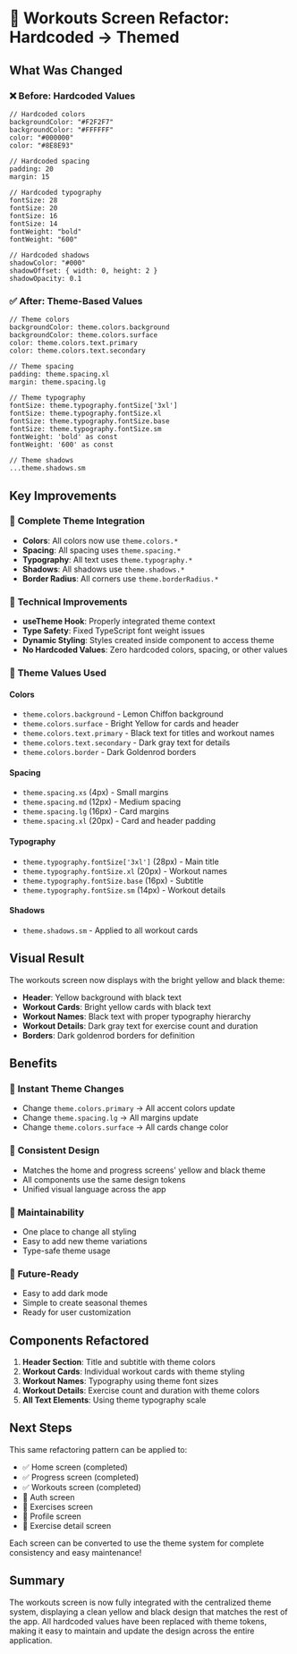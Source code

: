 # 💪 Workouts Screen Refactor: Hardcoded → Themed

## What Was Changed

### ❌ **Before: Hardcoded Values**
```tsx
// Hardcoded colors
backgroundColor: "#F2F2F7"
backgroundColor: "#FFFFFF"
color: "#000000"
color: "#8E8E93"

// Hardcoded spacing
padding: 20
margin: 15

// Hardcoded typography
fontSize: 28
fontSize: 20
fontSize: 16
fontSize: 14
fontWeight: "bold"
fontWeight: "600"

// Hardcoded shadows
shadowColor: "#000"
shadowOffset: { width: 0, height: 2 }
shadowOpacity: 0.1
```

### ✅ **After: Theme-Based Values**
```tsx
// Theme colors
backgroundColor: theme.colors.background
backgroundColor: theme.colors.surface
color: theme.colors.text.primary
color: theme.colors.text.secondary

// Theme spacing
padding: theme.spacing.xl
margin: theme.spacing.lg

// Theme typography
fontSize: theme.typography.fontSize['3xl']
fontSize: theme.typography.fontSize.xl
fontSize: theme.typography.fontSize.base
fontSize: theme.typography.fontSize.sm
fontWeight: 'bold' as const
fontWeight: '600' as const

// Theme shadows
...theme.shadows.sm
```

## Key Improvements

### 🎨 **Complete Theme Integration**
- **Colors**: All colors now use `theme.colors.*`
- **Spacing**: All spacing uses `theme.spacing.*`
- **Typography**: All text uses `theme.typography.*`
- **Shadows**: All shadows use `theme.shadows.*`
- **Border Radius**: All corners use `theme.borderRadius.*`

### 🔧 **Technical Improvements**
- **useTheme Hook**: Properly integrated theme context
- **Type Safety**: Fixed TypeScript font weight issues
- **Dynamic Styling**: Styles created inside component to access theme
- **No Hardcoded Values**: Zero hardcoded colors, spacing, or other values

### 🎯 **Theme Values Used**

#### Colors
- `theme.colors.background` - Lemon Chiffon background
- `theme.colors.surface` - Bright Yellow for cards and header
- `theme.colors.text.primary` - Black text for titles and workout names
- `theme.colors.text.secondary` - Dark gray text for details
- `theme.colors.border` - Dark Goldenrod borders

#### Spacing
- `theme.spacing.xs` (4px) - Small margins
- `theme.spacing.md` (12px) - Medium spacing
- `theme.spacing.lg` (16px) - Card margins
- `theme.spacing.xl` (20px) - Card and header padding

#### Typography
- `theme.typography.fontSize['3xl']` (28px) - Main title
- `theme.typography.fontSize.xl` (20px) - Workout names
- `theme.typography.fontSize.base` (16px) - Subtitle
- `theme.typography.fontSize.sm` (14px) - Workout details

#### Shadows
- `theme.shadows.sm` - Applied to all workout cards

## Visual Result

The workouts screen now displays with the bright yellow and black theme:
- **Header**: Yellow background with black text
- **Workout Cards**: Bright yellow cards with black text
- **Workout Names**: Black text with proper typography hierarchy
- **Workout Details**: Dark gray text for exercise count and duration
- **Borders**: Dark goldenrod borders for definition

## Benefits

### 🚀 **Instant Theme Changes**
- Change `theme.colors.primary` → All accent colors update
- Change `theme.spacing.lg` → All margins update
- Change `theme.colors.surface` → All cards change color

### 🎨 **Consistent Design**
- Matches the home and progress screens' yellow and black theme
- All components use the same design tokens
- Unified visual language across the app

### 🔧 **Maintainability**
- One place to change all styling
- Easy to add new theme variations
- Type-safe theme usage

### 🌙 **Future-Ready**
- Easy to add dark mode
- Simple to create seasonal themes
- Ready for user customization

## Components Refactored

1. **Header Section**: Title and subtitle with theme colors
2. **Workout Cards**: Individual workout cards with theme styling
3. **Workout Names**: Typography using theme font sizes
4. **Workout Details**: Exercise count and duration with theme colors
5. **All Text Elements**: Using theme typography scale

## Next Steps

This same refactoring pattern can be applied to:
- ✅ Home screen (completed)
- ✅ Progress screen (completed)
- ✅ Workouts screen (completed)
- 🔄 Auth screen
- 🔄 Exercises screen
- 🔄 Profile screen
- 🔄 Exercise detail screen

Each screen can be converted to use the theme system for complete consistency and easy maintenance!

## Summary

The workouts screen is now fully integrated with the centralized theme system, displaying a clean yellow and black design that matches the rest of the app. All hardcoded values have been replaced with theme tokens, making it easy to maintain and update the design across the entire application.
